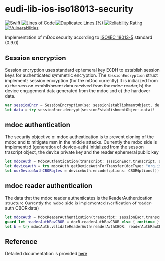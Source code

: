 # eudi-lib-ios-iso18013-security

[![Swift](https://github.com/eu-digital-identity-wallet/eudi-lib-ios-iso18013-security/actions/workflows/swift.yml/badge.svg)](https://github.com/eu-digital-identity-wallet/eudi-lib-ios-iso18013-security/actions/workflows/swift.yml)
[![Lines of Code](https://sonarcloud.io/api/project_badges/measure?project=eu-digital-identity-wallet_eudi-lib-ios-iso18013-security&metric=ncloc&token=270646d93c527944c1aca89437311971a792d62d)](https://sonarcloud.io/summary/new_code?id=eu-digital-identity-wallet_eudi-lib-ios-iso18013-security)
[![Duplicated Lines (%)](https://sonarcloud.io/api/project_badges/measure?project=eu-digital-identity-wallet_eudi-lib-ios-iso18013-security&metric=duplicated_lines_density&token=270646d93c527944c1aca89437311971a792d62d)](https://sonarcloud.io/summary/new_code?id=eu-digital-identity-wallet_eudi-lib-ios-iso18013-security)
[![Reliability Rating](https://sonarcloud.io/api/project_badges/measure?project=eu-digital-identity-wallet_eudi-lib-ios-iso18013-security&metric=reliability_rating&token=270646d93c527944c1aca89437311971a792d62d)](https://sonarcloud.io/summary/new_code?id=eu-digital-identity-wallet_eudi-lib-ios-iso18013-security)
[![Vulnerabilities](https://sonarcloud.io/api/project_badges/measure?project=eu-digital-identity-wallet_eudi-lib-ios-iso18013-security&metric=vulnerabilities&token=270646d93c527944c1aca89437311971a792d62d)](https://sonarcloud.io/summary/new_code?id=eu-digital-identity-wallet_eudi-lib-ios-iso18013-security)


Implementation of mDoc security according to [ISO/IEC 18013-5](https://www.iso.org/standard/69084.html) standard
(0.9.0)

## Session encryption
Session encryption uses standard ephemeral key ECDH to establish session keys for authenticated symmetric encryption.
The ``SessionEncryption`` struct implements session encryption (for the mDoc currently)
It is initialized from a) the session establishment data received from the mdoc reader, b) the device engagement data generated from the mdoc and c) the handover data.
 
```swift
var sessionEncr = SessionEncryption(se: sessionEstablishmentObject, de: deviceEngagementObject, handOver: handOverObject)
let data = try sessionEncr.decrypt(sessionEstablishmentObject.data)!
```

## mdoc authentication
The security objective of mdoc authentication is to prevent cloning of the mdoc and to mitigate man in the middle attacks.
Currently the mdoc side is implemented (generation of device-auth)
Initialized from the session trascript object, the device private key and the reader ephemeral public key 
 
```swift
let mdocAuth = MdocAuthentication(transcript: sessionEncr.transcript, authKeys: authKeys)
let deviceAuth = try mdocAuth.getDeviceAuthForTransfer(docType: "org.iso.18013.5.1.mDL", deviceNameSpacesRawData: [0xA0], bUseDeviceSign: bUseDeviceSign)!
let ourDeviceAuthCBORbytes = deviceAuth.encode(options: CBOROptions())
```

## mdoc reader authentication
The data that the mdoc reader authenticates is the ReaderAuthentication structure
Currently the mdoc side is implemented (verification of reader-auth CBOR data)

```swift
let mdocAuth = MdocReaderAuthentication(transcript: sessionEncr.transcript)
guard let readerAuthRawCBOR = docR.readerAuthRawCBOR else { continue }
let b = try mdocAuth.validateReaderAuth(readerAuthCBOR: readerAuthRawCBOR, readerAuthCertificate: docR.readerCertificate!, itemsRequestRawData: docR.itemsRequestRawData!)
```

## Reference
Detailed documentation is provided [here](Documentation/Reference/README.md) 

